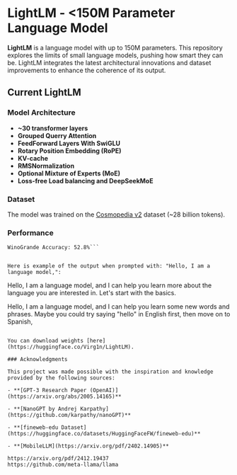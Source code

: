 # LightLM - <150M Parameter Language Model

**LightLM** is a language model with up to 150M parameters.
This repository explores the limits of small language models, pushing how smart they can be. LightLM integrates the latest architectural innovations and dataset improvements to enhance the coherence of its output. 

## Current LightLM
### Model Architecture
- **~30 transformer layers**
- **Grouped Querry Attention**
- **FeedForward Layers With SwiGLU**
- **Rotary Position Embedding (RoPE)**
- **KV-cache**
- **RMSNormalization**
- **Optional Mixture of Experts (MoE)**
- **Loss-free Load balancing and DeepSeekMoE**

### Dataset
The model was trained on the [Cosmopedia v2](https://huggingface.co/datasets/HuggingFaceTB/cosmopedia) dataset (~28 billion tokens). 

### Performance
```ARC-C Accuracy: 27.2% 
WinoGrande Accuracy: 52.8%```


Here is example of the output when prompted with: "Hello, I am a language model,":
```
Hello, I am a language model, and I can help you learn more about the language you are interested in. Let's start with the basics.

Hello, I am a language model, and I can help you learn some new words and phrases. Maybe you could try saying "hello" in English first, then move on to Spanish,
```

You can download weights [here](https://huggingface.co/Virg1n/LightLM).

### Acknowledgments

This project was made possible with the inspiration and knowledge provided by the following sources:

- **[GPT-3 Research Paper (OpenAI)](https://arxiv.org/abs/2005.14165)**  

- **[NanoGPT by Andrej Karpathy](https://github.com/karpathy/nanoGPT)**  

- **[fineweb-edu Dataset](https://huggingface.co/datasets/HuggingFaceFW/fineweb-edu)**  

- **[MobileLLM](https://arxiv.org/pdf/2402.14905)**

https://arxiv.org/pdf/2412.19437
https://github.com/meta-llama/llama
